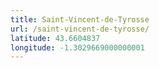 ```yaml
---
title: Saint-Vincent-de-Tyrosse
url: /saint-vincent-de-tyrosse/
latitude: 43.6604837
longitude: -1.3029669000000001
---
```

